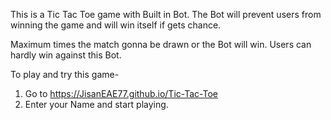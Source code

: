This is a Tic Tac Toe game with Built in Bot.
The Bot will prevent users from winning the game and will win itself if gets chance.

Maximum times the match gonna be drawn or the Bot will win. Users can hardly win against this Bot.

To play and try this game-
1. Go to https://JisanEAE77.github.io/Tic-Tac-Toe
2. Enter your Name and start playing.
